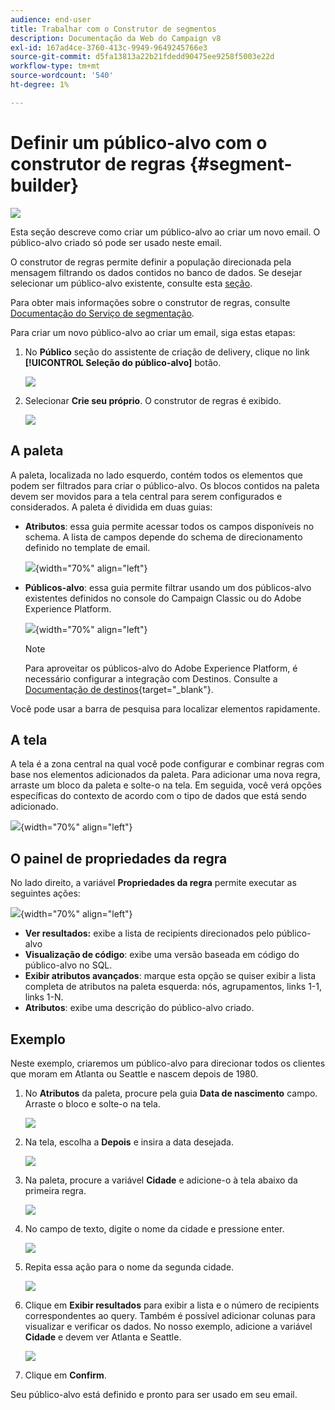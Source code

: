 ```yaml
---
audience: end-user
title: Trabalhar com o Construtor de segmentos
description: Documentação da Web do Campaign v8
exl-id: 167ad4ce-3760-413c-9949-9649245766e3
source-git-commit: d5fa13813a22b21fdedd90475ee9258f5003e22d
workflow-type: tm+mt
source-wordcount: '540'
ht-degree: 1%

---
```


# Definir um público-alvo com o construtor de regras {#segment-builder}

![](../assets/do-not-localize/badge.png)

Esta seção descreve como criar um público-alvo ao criar um novo email. O público-alvo criado só pode ser usado neste email.

O construtor de regras permite definir a população direcionada pela mensagem filtrando os dados contidos no banco de dados. Se desejar selecionar um público-alvo existente, consulte esta [seção](add-audience.md).

Para obter mais informações sobre o construtor de regras, consulte [Documentação do Serviço de segmentação](https://experienceleague.adobe.com/docs/experience-platform/segmentation/ui/segment-builder.html).

Para criar um novo público-alvo ao criar um email, siga estas etapas:

1. No **Público** seção do assistente de criação de delivery, clique no link **[!UICONTROL Seleção do público-alvo]** botão.

   ![](assets/segment-builder0.png)

1. Selecionar **Crie seu próprio**. O construtor de regras é exibido.

   ![](assets/segment-builder.png)

## A paleta

A paleta, localizada no lado esquerdo, contém todos os elementos que podem ser filtrados para criar o público-alvo. Os blocos contidos na paleta devem ser movidos para a tela central para serem configurados e considerados. A paleta é dividida em duas guias:

* **Atributos**: essa guia permite acessar todos os campos disponíveis no schema. A lista de campos depende do schema de direcionamento definido no template de email.

   ![](assets/segment-builder2.png){width="70%" align="left"}

* **Públicos-alvo**: essa guia permite filtrar usando um dos públicos-alvo existentes definidos no console do Campaign Classic ou do Adobe Experience Platform.

   ![](assets/segment-builder3.png){width="70%" align="left"}

   >[!NOTE]
   >
   >Para aproveitar os públicos-alvo do Adobe Experience Platform, é necessário configurar a integração com Destinos. Consulte a [Documentação de destinos](https://experienceleague.adobe.com/docs/experience-platform/destinations/home.html?lang=pt-BR){target="_blank"}.

Você pode usar a barra de pesquisa para localizar elementos rapidamente.

## A tela

A tela é a zona central na qual você pode configurar e combinar regras com base nos elementos adicionados da paleta. Para adicionar uma nova regra, arraste um bloco da paleta e solte-o na tela. Em seguida, você verá opções específicas do contexto de acordo com o tipo de dados que está sendo adicionado.

![](assets/segment-builder4.png){width="70%" align="left"}

## O painel de propriedades da regra

No lado direito, a variável **Propriedades da regra** permite executar as seguintes ações:

![](assets/segment-builder5.png){width="70%" align="left"}

* **Ver resultados:** exibe a lista de recipients direcionados pelo público-alvo
* **Visualização de código**: exibe uma versão baseada em código do público-alvo no SQL.
* **Exibir atributos avançados**: marque esta opção se quiser exibir a lista completa de atributos na paleta esquerda: nós, agrupamentos, links 1-1, links 1-N.
* **Atributos**: exibe uma descrição do público-alvo criado.

## Exemplo

Neste exemplo, criaremos um público-alvo para direcionar todos os clientes que moram em Atlanta ou Seattle e nascem depois de 1980.

1. No **Atributos** da paleta, procure pela guia **Data de nascimento** campo. Arraste o bloco e solte-o na tela.

   ![](assets/segment-builder6.png)

1. Na tela, escolha a **Depois** e insira a data desejada.

   ![](assets/segment-builder7.png)

1. Na paleta, procure a variável **Cidade** e adicione-o à tela abaixo da primeira regra.

   ![](assets/segment-builder8.png)

1. No campo de texto, digite o nome da cidade e pressione enter.

   ![](assets/segment-builder9.png)

1. Repita essa ação para o nome da segunda cidade.

   ![](assets/segment-builder10.png)

1. Clique em **Exibir resultados** para exibir a lista e o número de recipients correspondentes ao query. Também é possível adicionar colunas para visualizar e verificar os dados. No nosso exemplo, adicione a variável **Cidade** e devem ver Atlanta e Seattle.

   ![](assets/segment-builder11.png)

1. Clique em **Confirm**.

Seu público-alvo está definido e pronto para ser usado em seu email.